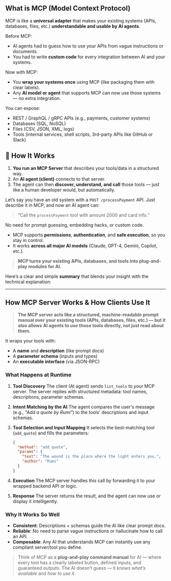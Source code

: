 ## What is MCP (Model Context Protocol)

MCP is like a **universal adapter** that makes your existing systems (APIs, databases, files, etc.) **understandable and usable by AI agents**.

Before MCP:

* AI agents had to guess how to use your APIs from vague instructions or documents.
* You had to write **custom code** for every integration between AI and your systems.

Now with MCP:

* You **wrap your systems once** using MCP (like packaging them with clear labels).
* Any **AI model or agent** that supports MCP can now use those systems — no extra integration.


You can expose:

*  REST / GraphQL / gRPC APIs (e.g., payments, customer systems)
*  Databases (SQL, NoSQL)
*  Files (CSV, JSON, XML, logs)
*  Tools (internal services, shell scripts, 3rd-party APIs like GitHub or Slack)


## 💬 How It Works

1. **You run an MCP Server** that describes your tools/data in a structured way.
2. An **AI agent (client)** connects to that server.
3. The agent can then **discover, understand, and call** those tools — just like a human developer would, but automatically.

Let’s say you have an old system with a `POST /processPayment` API.
Just describe it in MCP, and now an AI agent can:

> “Call the `processPayment` tool with amount 2000 and card info.”

No need for prompt guessing, embedding hacks, or custom code.

* MCP supports **permissions**, **authentication**, and **safe execution**, so you stay in control.
* It works **across all major AI models** (Claude, GPT-4, Gemini, Copilot, etc.).


> **MCP turns your existing APIs, databases, and tools into plug-and-play modules for AI.**

Here’s a clear and simple **summary** that blends your insight with the technical explanation:

---

## How MCP Server Works & How Clients Use It

> **The MCP server acts like a structured, machine-readable prompt manual over your existing tools (APIs, databases, files, etc.) — but it also allows AI agents to *use* those tools directly, not just read about them.**

It wraps your tools with:

* A **name** and **description** (like prompt docs)
* A **parameter schema** (inputs and types)
* An **executable interface** (via JSON-RPC)


### What Happens at Runtime

1. **Tool Discovery**
   The client (AI agent) sends `list_tools` to your MCP server.
   The server replies with structured metadata: tool names, descriptions, parameter schemas.

2. **Intent Matching by the AI**
   The agent compares the user's message (e.g., *"Add a quote by Rumi"*) to the tools' descriptions and input schemas.

3. **Tool Selection and Input Mapping**
   It selects the best-matching tool (`add_quote`) and fills the parameters:

   ```json
   {
     "method": "add_quote",
     "params": {
       "text": "The wound is the place where the light enters you.",
       "author": "Rumi"
     }
   }
   ```

4. **Execution**
   The MCP server handles this call by forwarding it to your wrapped backend API or logic.

5. **Response**
   The server returns the result, and the agent can now use or display it intelligently.


### Why It Works So Well

* **Consistent**: Descriptions + schemas guide the AI like clear prompt docs.
* **Reliable**: No need to parse vague instructions or hallucinate how to call an API.
* **Composable**: Any AI that understands MCP can instantly use any compliant server/tool you define.

> Think of MCP as a **plug-and-play command manual** for AI — where every tool has a clearly labeled button, defined inputs, and guaranteed outputs.
> The AI doesn’t guess — it *knows what’s available* and *how to use it*.

